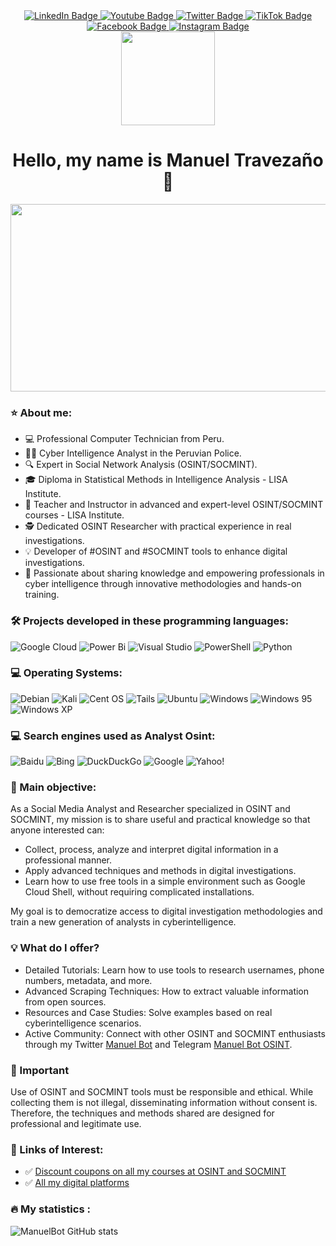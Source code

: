 <div id="badges"align="center">
  <a href="https://www.linkedin.com/in/manuelbot59" target="_blank"rel=" noopener noreferrer">
    <img src="https://img.shields.io/badge/linkedin-%230077B5.svg?style=for-the-badge&logo=linkedin&logoColor=white" alt="LinkedIn Badge"/>
  </a>
  <a href="https://www.youtube.com/channel/UCTAp48-EdoXnnubGHcXTN9A" target="_blank"rel=" noopener noreferrer">
    <img src="https://img.shields.io/badge/YouTube-%23FF0000.svg?style=for-the-badge&logo=YouTube&logoColor=white" alt="Youtube Badge"/>
  </a>
  <a href="https://x.com/ManuelBot59" target="_blank"rel=" noopener noreferrer">
    <img src="https://img.shields.io/badge/Twitter-%231DA1F2.svg?style=for-the-badge&logo=Twitter&logoColor=white" alt="Twitter Badge"/>
  </a>
    <a href="https://www.tiktok.com/@manuelbot59" target="_blank"rel=" noopener noreferrer">
    <img src="https://img.shields.io/badge/TikTok-%23000000.svg?style=for-the-badge&logo=TikTok&logoColor=white" alt="TikTok Badge"/>
  </a>
  <a href="https://www.facebook.com/ManuelBot590" target="_blank"rel=" noopener noreferrer">
    <img src="https://img.shields.io/badge/Facebook-%231877F2.svg?style=for-the-badge&logo=Facebook&logoColor=white" alt="Facebook Badge"/>
  </a>
  <a href="https://www.instagram.com/manuelbot59_" target="_blank"rel=" noopener noreferrer">
    <img src="https://img.shields.io/badge/Instagram-%23E4405F.svg?style=for-the-badge&logo=Instagram&logoColor=white" alt="Instagram Badge"/>
  </a>
  
<br>
  <img src="https://komarev.com/ghpvc/?username=ManuelBot59&label=PROFILE+VIEWS" width="150px"/>
  
<h1>
  Hello, my name is Manuel Travezaño 👋
 </h1>
</div>

<div align="center">
  <img src="https://i.ibb.co/S60dsBD/IMG-20190605-075443.png" width="600" height="300"/>
</div>

### :star: About me:

- 💻 Professional Computer Technician from Peru.
- 👨‍💻 Cyber Intelligence Analyst in the Peruvian Police.
- 🔍 Expert in Social Network Analysis (OSINT/SOCMINT).
- 🎓 Diploma in Statistical Methods in Intelligence Analysis - LISA Institute.
- 📘 Teacher and Instructor in advanced and expert-level OSINT/SOCMINT courses - LISA Institute.
- 🕵️ Dedicated OSINT Researcher with practical experience in real investigations.
- 💡 Developer of #OSINT and #SOCMINT tools to enhance digital investigations.
- 🚀 Passionate about sharing knowledge and empowering professionals in cyber intelligence through innovative methodologies and hands-on training.

### :hammer_and_wrench: Projects developed in these programming languages:

![Google Cloud](https://img.shields.io/badge/GoogleCloud-%234285F4.svg?style=for-the-badge&logo=google-cloud&logoColor=white)
![Power Bi](https://img.shields.io/badge/power_bi-F2C811?style=for-the-badge&logo=powerbi&logoColor=black)
![Visual Studio](https://img.shields.io/badge/Visual%20Studio-5C2D91.svg?style=for-the-badge&logo=visual-studio&logoColor=white)
![PowerShell](https://img.shields.io/badge/PowerShell-%235391FE.svg?style=for-the-badge&logo=powershell&logoColor=white)
![Python](https://img.shields.io/badge/python-3670A0?style=for-the-badge&logo=python&logoColor=ffdd54)

### :computer: Operating Systems:
![Debian](https://img.shields.io/badge/Debian-D70A53?style=for-the-badge&logo=debian&logoColor=white)
![Kali](https://img.shields.io/badge/Kali-268BEE?style=for-the-badge&logo=kalilinux&logoColor=white)
![Cent OS](https://img.shields.io/badge/cent%20os-002260?style=for-the-badge&logo=centos&logoColor=F0F0F0)
![Tails](https://img.shields.io/badge/Tails%20-56347C?&style=for-the-badge&logo=tails&logoColor=white)
![Ubuntu](https://img.shields.io/badge/Ubuntu-E95420?style=for-the-badge&logo=ubuntu&logoColor=white)
![Windows](https://img.shields.io/badge/Windows-0078D6?style=for-the-badge&logo=windows&logoColor=white)
![Windows 95](https://img.shields.io/badge/Windows%2095-008484?style=for-the-badge&logo=windows95&logoColor=white)
![Windows XP](https://img.shields.io/badge/Windows%20xp-003399?style=for-the-badge&logo=windowsxp&logoColor=white)

### :computer: Search engines used as Analyst Osint:

![Baidu](https://img.shields.io/badge/Baidu-2932E1?style=for-the-badge&logo=Baidu&logoColor=white)
![Bing](https://img.shields.io/badge/Microsoft%20Bing-258FFA?style=for-the-badge&logo=Microsoft%20Bing&logoColor=white)
![DuckDuckGo](https://img.shields.io/badge/DuckDuckGo-DE5833?style=for-the-badge&logo=DuckDuckGo&logoColor=white)
![Google](https://img.shields.io/badge/google-4285F4?style=for-the-badge&logo=google&logoColor=white)
![Yahoo!](https://img.shields.io/badge/Yahoo!-6001D2?style=for-the-badge&logo=Yahoo!&logoColor=white)

### 🎯 Main objective:

As a Social Media Analyst and Researcher specialized in OSINT and SOCMINT, my mission is to share useful and practical knowledge so that anyone interested can:

- Collect, process, analyze and interpret digital information in a professional manner.
- Apply advanced techniques and methods in digital investigations.
- Learn how to use free tools in a simple environment such as Google Cloud Shell, without requiring complicated installations.
  
My goal is to democratize access to digital investigation methodologies and train a new generation of analysts in cyberintelligence.

### 💡 What do I offer?
- Detailed Tutorials: Learn how to use tools to research usernames, phone numbers, metadata, and more.
- Advanced Scraping Techniques: How to extract valuable information from open sources.
- Resources and Case Studies: Solve examples based on real cyberintelligence scenarios.
- Active Community: Connect with other OSINT and SOCMINT enthusiasts through my Twitter [Manuel Bot](https://x.com/ManuelBot59) and Telegram [Manuel Bot OSINT](https://t.me/OsintManuelBot59).

### 📌 Important
Use of OSINT and SOCMINT tools must be responsible and ethical. While collecting them is not illegal, disseminating information without consent is. Therefore, the techniques and methods shared are designed for professional and legitimate use.

### 📝 Links of Interest:
- ✅ [Discount coupons on all my courses at OSINT and SOCMINT](https://linktr.ee/proyectosmanuelbot)
- ✅ [All my digital platforms](https://linktr.ee/manuelbot59)

### :fire: My statistics :
![ManuelBot GitHub stats](https://github-readme-stats.vercel.app/api?username=ManuelBot59)
